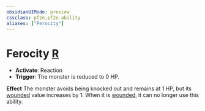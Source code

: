 ```yaml
---
obsidianUIMode: preview
cssclass: pf2e,pf2e-ability
aliases: ["Ferocity"]
---
```

# Ferocity [R](chapter-9-playing-the-game.md#Actions "Reaction")

- **Activate**: Reaction
- **Trigger**: The monster is reduced to 0 HP.

**Effect** The monster avoids being knocked out and remains at 1 HP, but its [wounded](conditions.md#Wounded) value increases by 1. When it is [wounded](conditions.md#Wounded), it can no longer use this ability.